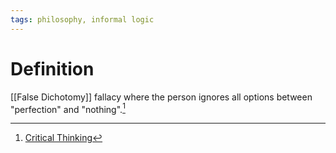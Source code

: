 ```yaml
---
tags: philosophy, informal logic
---
```


# Definition

[[False Dichotomy]] fallacy where the person ignores all options between "perfection" and "nothing".[^1]

[^1]: [Critical Thinking](zotero://open-pdf/library/items/UD4ABYRU?page=384)